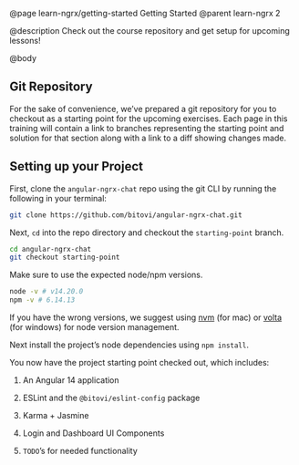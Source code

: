 @page learn-ngrx/getting-started Getting Started
@parent learn-ngrx 2

@description Check out the course repository and get setup for upcoming lessons!

@body

## Git Repository

For the sake of convenience, we’ve prepared a git repository for you to checkout as a starting point for the upcoming exercises. Each page in this training will contain a link to branches representing the starting point and solution for that section along with a link to a diff showing changes made.


## Setting up your Project

First, clone the `angular-ngrx-chat` repo using the git CLI by running the following in your terminal:

```bash
git clone https://github.com/bitovi/angular-ngrx-chat.git
```

Next, `cd` into the repo directory and checkout the `starting-point` branch.

```bash
cd angular-ngrx-chat
git checkout starting-point
```

Make sure to use the expected node/npm versions.

```bash
node -v # v14.20.0
npm -v # 6.14.13
```

If you have the wrong versions, we suggest using [nvm](https://github.com/nvm-sh/nvm#installing-and-updating) (for mac) or [volta](https://docs.volta.sh/guide/getting-started) (for windows) for node version management.

Next install the project’s node dependencies using `npm install`.

You now have the project starting point checked out, which includes:

1. An Angular 14 application

2. ESLint and the `@bitovi/eslint-config` package

3. Karma + Jasmine

4. Login and Dashboard UI Components

5. `TODO`’s for needed functionality
